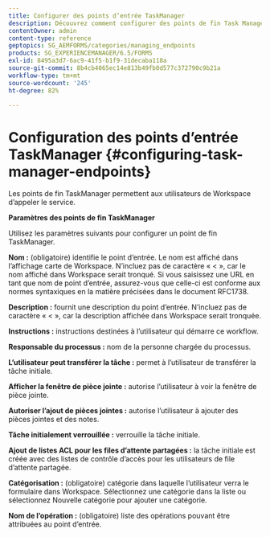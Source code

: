 ```yaml
---
title: Configurer des points d’entrée TaskManager
description: Découvrez comment configurer des points de fin Task Manager pour appeler le service. Différents paramètres sont requis pour la configuration des points de fin Task Manager.
contentOwner: admin
content-type: reference
geptopics: SG_AEMFORMS/categories/managing_endpoints
products: SG_EXPERIENCEMANAGER/6.5/FORMS
exl-id: 8495a3d7-6ac9-41f5-b1f9-31decaba118a
source-git-commit: 8b4cb4065ec14e813b49fb0d577c372790c9b21a
workflow-type: tm+mt
source-wordcount: '245'
ht-degree: 82%

---
```


# Configuration des points d’entrée TaskManager {#configuring-task-manager-endpoints}

Les points de fin TaskManager permettent aux utilisateurs de Workspace d’appeler le service.

**Paramètres des points de fin TaskManager**

Utilisez les paramètres suivants pour configurer un point de fin TaskManager.

**Nom :** (obligatoire) identifie le point d’entrée. Le nom est affiché dans l’affichage carte de Workspace. N’incluez pas de caractère « &lt; », car le nom affiché dans Workspace serait tronqué. Si vous saisissez une URL en tant que nom de point d’entrée, assurez-vous que celle-ci est conforme aux normes syntaxiques en la matière précisées dans le document RFC1738.

**Description :** fournit une description du point d’entrée. N’incluez pas de caractère « &lt; », car la description affichée dans Workspace serait tronquée.

**Instructions :** instructions destinées à l’utilisateur qui démarre ce workflow.

**Responsable du processus :** nom de la personne chargée du processus.

**L’utilisateur peut transférer la tâche :** permet à l’utilisateur de transférer la tâche initiale.

**Afficher la fenêtre de pièce jointe :** autorise l’utilisateur à voir la fenêtre de pièce jointe.

**Autoriser l’ajout de pièces jointes :** autorise l’utilisateur à ajouter des pièces jointes et des notes.

**Tâche initialement verrouillée :** verrouille la tâche initiale.

**Ajout de listes ACL pour les files d’attente partagées :** la tâche initiale est créée avec des listes de contrôle d’accès pour les utilisateurs de file d’attente partagée.

**Catégorisation :** (obligatoire) catégorie dans laquelle l’utilisateur verra le formulaire dans Workspace. Sélectionnez une catégorie dans la liste ou sélectionnez Nouvelle catégorie pour ajouter une catégorie.

**Nom de l’opération :** (obligatoire) liste des opérations pouvant être attribuées au point d’entrée.
